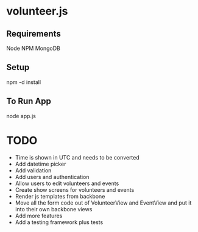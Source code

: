 volunteer.js
============

Requirements
------------

Node 
NPM
MongoDB

Setup
------------

npm -d install

To Run App
------------

node app.js

TODO
============

- Time is shown in UTC and needs to be converted
- Add datetime picker
- Add validation
- Add users and authentication
- Allow users to edit volunteers and events
- Create show screens for volunteers and events
- Render js templates from backbone
- Move all the form code out of VolunteerView and EventView and put it
  into their own backbone views
- Add more features
- Add a testing framework plus tests